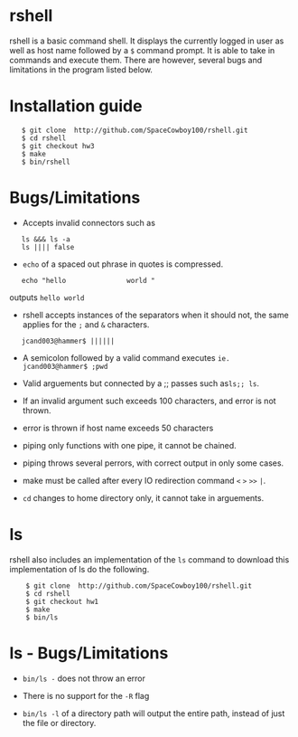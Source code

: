 rshell
====
rshell is a basic command shell. It displays the currently logged in user as well as host name followed by a `$` command prompt. It is able to take in commands and execute them. There are however, several bugs and limitations in the program listed below.

Installation guide
====
```
   $ git clone  http://github.com/SpaceCowboy100/rshell.git
   $ cd rshell
   $ git checkout hw3
   $ make
   $ bin/rshell
```

Bugs/Limitations
====
* Accepts invalid connectors such as
```
   ls &&& ls -a
   ls |||| false
```
* `echo` of a spaced out phrase in quotes is compressed.
```
   echo "hello               world "
```
outputs  ```hello world``` 


* rshell accepts instances of the separators when it should not, the same applies for the `;` and `&` characters.
```
   jcand003@hammer$ ||||||
```

* A semicolon followed by a valid command executes `ie. jcand003@hammer$ ;pwd`

* Valid arguements but connected by a ;; passes such as```ls;; ls```.

* If an invalid argument such exceeds 100 characters, and error is not thrown.


* error is thrown if host name exceeds 50 characters

* piping only functions with one pipe, it cannot be chained.

* piping throws several perrors, with correct output in only some cases.

* make must be called after every IO redirection command ```<``` ```>``` ```>>``` ```|```.

* `cd` changes to home directory only, it cannot take in arguements.

ls
===
rshell also includes an implementation of the ```ls``` command to download this implementation of ls do the following.

```
	$ git clone  http://github.com/SpaceCowboy100/rshell.git
	$ cd rshell
	$ git checkout hw1
	$ make
	$ bin/ls
```
ls - Bugs/Limitations
===
* ```bin/ls -``` does not throw an error

* There is no support for the ```-R``` flag

* ```bin/ls -l``` of a directory path will output the entire path, instead of just the file or directory.
